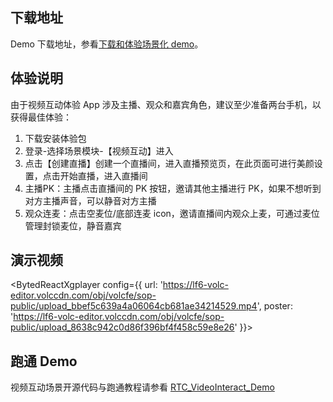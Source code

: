 ## 下载地址

Demo 下载地址，参看[下载和体验场景化 demo](75707.md#%E4%B8%8B%E8%BD%BD%E5%92%8C%E4%BD%93%E9%AA%8C%E5%9C%BA%E6%99%AF%E5%8C%96-demo)。

## 体验说明

由于视频互动体验 App 涉及主播、观众和嘉宾角色，建议至少准备两台手机，以获得最佳体验：

1. 下载安装体验包
2. 登录-选择场景模块-【视频互动】进入
3. 点击【创建直播】创建一个直播间，进入直播预览页，在此页面可进行美颜设置，点击开始直播，进入直播间
4. 主播PK：主播点击直播间的 PK 按钮，邀请其他主播进行 PK，如果不想听到对方主播声音，可以静音对方主播
5. 观众连麦：点击空麦位/底部连麦 icon，邀请直播间内观众上麦，可通过麦位管理封锁麦位，静音嘉宾

## 演示视频
<BytedReactXgplayer config={{ url: 'https://lf6-volc-editor.volccdn.com/obj/volcfe/sop-public/upload_bbef5c639a4a06064cb681ae34214529.mp4', poster: 'https://lf6-volc-editor.volccdn.com/obj/volcfe/sop-public/upload_8638c942c0d86f396bf4f458c59e8e26' }}></BytedReactXgplayer>
## 跑通 Demo

视频互动场景开源代码与跑通教程请参看 [RTC_VideoInteract_Demo](https://github.com/volcengine/RTC_VideoInteract_Demo)